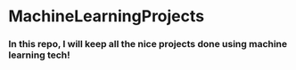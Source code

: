 # MachineLearningProjects

### In this repo, I will keep all the nice projects done using machine learning tech!
